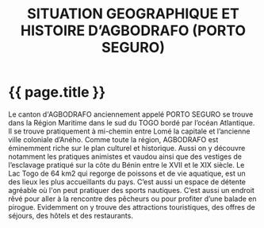 ﻿---
layout: post
title: SITUATION GEOGRAPHIQUE ET HISTOIRE D’AGBODRAFO (PORTO SEGURO)
---

{{ page.title }}
================

Le canton d'AGBODRAFO anciennement appelé PORTO SEGURO se trouve dans la Région Maritime dans  le sud du TOGO bordé par l’océan Atlantique. Il se trouve pratiquement à mi-chemin entre Lomé la capitale et l’ancienne ville coloniale d’Aného.
Comme toute la région, AGBODRAFO est  éminemment riche sur le plan culturel et historique. Aussi on y découvre notamment les pratiques animistes et vaudou ainsi que des vestiges de l’esclavage pratiqué sur la côte du Bénin entre le XVII et le XIX siècle.
Le Lac  Togo de 64 km2 qui regorge de poissons et de vie aquatique, est un des lieux les plus accueillants du pays. C’est aussi un espace  de détente agréable où l'on peut pratiquer des sports nautiques. C’est aussi un endroit rêvé pour aller à la rencontre des pêcheurs ou pour profiter d’une balade en pirogue.
Evidemment on y trouve des attractions touristiques, des offres de séjours, des hôtels et des restaurants.
